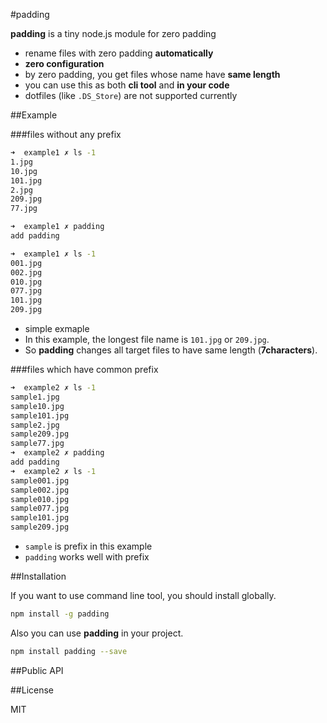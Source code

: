 #padding

**padding** is a tiny node.js module for zero padding

- rename files with zero padding **automatically**
- **zero configuration**
- by zero padding, you get files whose name have **same length**
- you can use this as both **cli tool** and **in your code**
- dotfiles (like `.DS_Store`) are not supported currently


##Example

###files without any prefix

```bash
➜  example1 ✗ ls -1
1.jpg
10.jpg
101.jpg
2.jpg
209.jpg
77.jpg

➜  example1 ✗ padding
add padding

➜  example1 ✗ ls -1
001.jpg
002.jpg
010.jpg
077.jpg
101.jpg
209.jpg
```

- simple exmaple
- In this example, the longest file name is `101.jpg` or `209.jpg`.
- So **padding** changes all target files to have same length (**7characters**).


###files which have common prefix

```bash
➜  example2 ✗ ls -1
sample1.jpg
sample10.jpg
sample101.jpg
sample2.jpg
sample209.jpg
sample77.jpg
➜  example2 ✗ padding
add padding
➜  example2 ✗ ls -1
sample001.jpg
sample002.jpg
sample010.jpg
sample077.jpg
sample101.jpg
sample209.jpg
```

- `sample` is prefix in this example
- `padding` works well with prefix


##Installation

If you want to use command line tool, you should install globally.

```bash
npm install -g padding
```

Also you can use **padding** in your project.

```bash
npm install padding --save
```

##Public API



##License

MIT